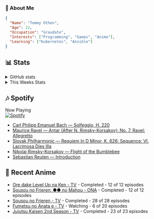 ### 👋 About Me
```json
{
  "Name": "Tommy Othen",
  "Age": 22,
  "Occupation": "Graudate",
  "Interests": ["Programming", "Games", "Anime"],
  "Learning": ["Kubernetes", "Ansible"]
}
```

## 📊 Stats
<details>
  <summary>GitHub stats</summary>
  <a href="https://github.com/anuraghazra/github-readme-stats">
    <img src="https://github-readme-stats.vercel.app/api?username=tommyothen&show_icons=true&count_private=true&hide=prs,issues">
  </a>
</details>

<details>
  <summary>This Weeks Stats</summary>
  <a href="https://github.com/anuraghazra/github-readme-stats">
    <img src="https://github-readme-stats.vercel.app/api/wakatime?username=tommyothen&cache_seconds=1800&custom_title=Top%20Languages">
  </a>
</details>

## 🎶 Spotify
Now Playing\
[![Spotify](https://novatorem-dasushiasian.vercel.app/api/spotify)](https://open.spotify.com/user/g90805640970)
<!-- LASTFM:START -->
* [Carl Philipp Emanuel Bach — Solfeggio, H. 220](https://www.last.fm/music/Carl+Philipp+Emanuel+Bach/_/Solfeggio,+H.+220)
* [Maurice Ravel — Antar &lpar;After N. Rimsky-Korsakov&rpar;: No. 7. Ravel: Allegretto](https://www.last.fm/music/Maurice+Ravel/_/Antar+&lpar;After+N.+Rimsky-Korsakov&rpar;:+No.+7.+Ravel:+Allegretto)
* [Slovak Philharmonic — Requiem In D Minor, K. 626: Sequence: VI. Lacrimosa Dies Illa](https://www.last.fm/music/Slovak+Philharmonic/_/Requiem+In+D+Minor,+K.+626:+Sequence:+VI.+Lacrimosa+Dies+Illa)
* [Nikolai Rimsky-Korsakov — Flight of the Bumblebee](https://www.last.fm/music/Nikolai+Rimsky-Korsakov/_/Flight+of+the+Bumblebee)
* [Sebastian Reuten — Introduction](https://www.last.fm/music/Sebastian+Reuten/_/Introduction)<!-- LASTFM:END -->

## 🗻 Recent Anime
<!-- ANIME-LIST:START -->
* [Ore dake Level Up na Ken - TV](https://myanimelist.net/anime/52299/Ore_dake_Level_Up_na_Ken) - Completed - 12 of 12 episodes
* [Sousou no Frieren: ●● no Mahou - ONA](https://myanimelist.net/anime/56885/Sousou_no_Frieren__●●_no_Mahou) - Completed - 12 of 12 episodes
* [Sousou no Frieren - TV](https://myanimelist.net/anime/52991/Sousou_no_Frieren) - Completed - 28 of 28 episodes
* [Fumetsu no Anata e - TV](https://myanimelist.net/anime/41025/Fumetsu_no_Anata_e) - Watching - 6 of 20 episodes
* [Jujutsu Kaisen 2nd Season - TV](https://myanimelist.net/anime/51009/Jujutsu_Kaisen_2nd_Season) - Completed - 23 of 23 episodes<!-- ANIME-LIST:END -->
